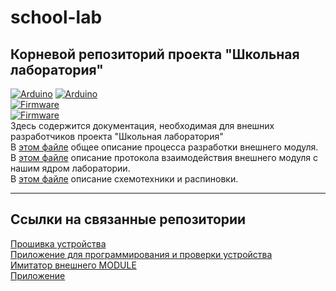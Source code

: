 # school-lab
## Корневой репозиторий проекта "Школьная лаборатория"
[![Arduino](https://img.shields.io/static/v1?style=for-the-badge&label=Espressif&message=ESP32-WROVER-E&logo=Espressif&color=red&labelColor=grey)](https://espressif.com/)
[![Arduino](https://img.shields.io/static/v1?style=for-the-badge&label=Micropython&message=1.19.1&logo=Micropython&color=red&labelColor=grey)](https://micropython.org/)  
[![Firmware](https://img.shields.io/static/v1?style=for-the-badge&mesage=Firmware&color=red)](https://github.com/Bastion-RND/SchoolLabDevice)  
[![Firmware](https://img.shields.io/badge/Прошивка_для_устройства-red)](https://github.com/Bastion-RND/SchoolLabDevice)  
Здесь содержится документация, необходимая для внешних разработчиков проекта "Школьная лаборатория"  
В [этом файле](/development-guide.md) общее описание процесса разработки внешнего модуля.  
В [этом файле](/protocol-description.md) описание протокола взаимодействия внешнего модуля с нашим ядром лаборатории.  
В [этом файле](/circuit-design-requirements.md) описание схемотехники и распиновки.
***
## Ссылки на связанные репозитории
[Прошивка устройства](https://github.com/Bastion-RND/SchoolLabDevice)  
[Приложение для программирования и проверки устройства](https://github.com/Bastion-RND/school-lab-device-service-app)  
[Имитатор внешнего MODULE](https://github.com/Bastion-RND/school-lab-device-fake-sensor)  
[Приложение](https://github.com/Bastion-RND/school_lab)  
